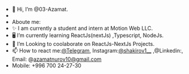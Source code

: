 - 👋 Hi, I’m @03-Azamat.
- 
- Aboute me:
- ✨ I am currently a student and intern at Motion Web LLC.
- 🖥️ I’m currently learning ReactJs(nextJs) ,Typescript, NodeJs.
- 👯 I’m Looking to coolaborate on ReactJs-NextJs Projects.
- 📫 How to react me:<a href="https://web.telegram.org/k/">@Telegram</a>, Instagram:<a href="https://www.instagram.com/shakirov1___/">@shakirov1__</a> ,@Linkedin:, Email: @azamatnurov10@gmail.com
- Mobile: +996 700 24-27-30
 
<!---
03-Azamat/03-Azamat is a ✨ special ✨ repository because its `README.md` (this file) appears on your GitHub profile.
You can click the Preview link to take a look at your changes.
--->
